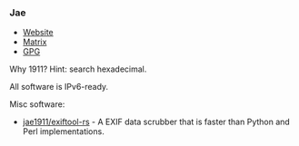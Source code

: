 ### Jae

 - [Website](https://jae.fi)
 - [Matrix](https://matrix.to/#/@me:jae.fi)
 - [GPG](https://keyoxide.org/hkp/E925CA48B1CF851298321784025F43E0BE5056C0)

Why 1911? Hint: search hexadecimal.

All software is IPv6-ready.

Misc software:
 - [jae1911/exiftool-rs](https://github.com/jae1911/exiftool-rs) - A EXIF data scrubber that is faster than Python and Perl implementations.
